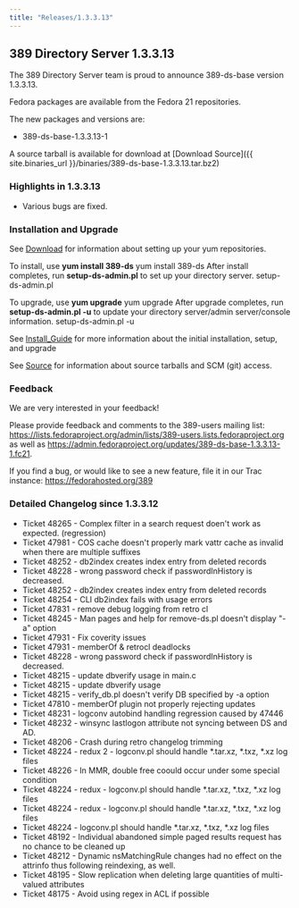 ```yaml
---
title: "Releases/1.3.3.13"
---
```

389 Directory Server 1.3.3.13
-----------------------------

The 389 Directory Server team is proud to announce 389-ds-base version 1.3.3.13.

Fedora packages are available from the Fedora 21 repositories.

The new packages and versions are:

-   389-ds-base-1.3.3.13-1

A source tarball is available for download at [Download Source]({{ site.binaries_url }}/binaries/389-ds-base-1.3.3.13.tar.bz2)

### Highlights in 1.3.3.13

-   Various bugs are fixed.

### Installation and Upgrade

See [Download](../download.html) for information about setting up your yum repositories.

To install, use **yum install 389-ds** yum install 389-ds After install completes, run **setup-ds-admin.pl** to set up your directory server. setup-ds-admin.pl

To upgrade, use **yum upgrade** yum upgrade After upgrade completes, run **setup-ds-admin.pl -u** to update your directory server/admin server/console information. setup-ds-admin.pl -u

See [Install\_Guide](../legacy/install-guide.html) for more information about the initial installation, setup, and upgrade

See [Source](../development/source.html) for information about source tarballs and SCM (git) access.

### Feedback

We are very interested in your feedback!

Please provide feedback and comments to the 389-users mailing list: <https://lists.fedoraproject.org/admin/lists/389-users.lists.fedoraproject.org> as well as <https://admin.fedoraproject.org/updates/389-ds-base-1.3.3.13-1.fc21>.

If you find a bug, or would like to see a new feature, file it in our Trac instance: <https://fedorahosted.org/389>

### Detailed Changelog since 1.3.3.12

-   Ticket 48265 - Complex filter in a search request doen't work as expected. (regression)
-   Ticket 47981 - COS cache doesn't properly mark vattr cache as invalid when there are multiple suffixes
-   Ticket 48252 - db2index creates index entry from deleted records
-   Ticket 48228 - wrong password check if passwordInHistory is decreased.
-   Ticket 48252 - db2index creates index entry from deleted records
-   Ticket 48254 - CLI db2index fails with usage errors
-   Ticket 47831 - remove debug logging from retro cl
-   Ticket 48245 - Man pages and help for remove-ds.pl doesn't display "-a" option
-   Ticket 47931 - Fix coverity issues
-   Ticket 47931 - memberOf & retrocl deadlocks
-   Ticket 48228 - wrong password check if passwordInHistory is decreased.
-   Ticket 48215 - update dbverify usage in main.c
-   Ticket 48215 - update dbverify usage
-   Ticket 48215 - verify_db.pl doesn't verify DB specified by -a option
-   Ticket 47810 - memberOf plugin not properly rejecting updates
-   Ticket 48231 - logconv autobind handling regression caused by 47446
-   Ticket 48232 - winsync lastlogon attribute not syncing between DS and AD.
-   Ticket 48206 - Crash during retro changelog trimming
-   Ticket 48224 - redux 2 - logconv.pl should handle *.tar.xz, *.txz, *.xz log files
-   Ticket 48226 - In MMR, double free coould occur under some special condition
-   Ticket 48224 - redux - logconv.pl should handle *.tar.xz, *.txz, *.xz log files
-   Ticket 48224 - redux - logconv.pl should handle *.tar.xz, *.txz, *.xz log files
-   Ticket 48224 - logconv.pl should handle *.tar.xz, *.txz, *.xz log files
-   Ticket 48192 - Individual abandoned simple paged results request has no chance to be cleaned up
-   Ticket 48212 - Dynamic nsMatchingRule changes had no effect on the attrinfo thus following reindexing, as well.
-   Ticket 48195 - Slow replication when deleting large quantities of multi-valued attributes
-   Ticket 48175 - Avoid using regex in ACL if possible
